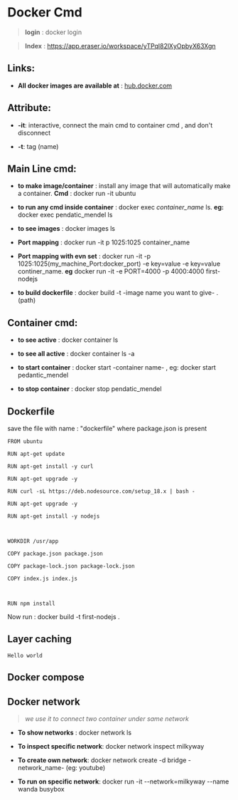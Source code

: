 
#  Docker Cmd

> **login** : docker login

> **Index** : https://app.eraser.io/workspace/yTPql82lXyOpbyX63Xgn

##  Links:

- **All docker images are available at** : [hub.docker.com](hub.docker.com)

## Attribute:

- **-it**: interactive, connect the main cmd to container cmd , and don't disconnect

- **-t**: tag (name)

  

##  Main Line cmd:

- **to make image/container** : install any image that will automatically make a container. **Cmd** : docker run -it ubuntu

- **to run any cmd inside container** : docker exec *container_name* ls. **eg:** docker exec pendatic_mendel ls

- **to see images** : docker images ls

- **Port mapping** : docker run -it p 1025:1025 container_name

- **Port mapping with evn set** : docker run -it -p 1025:1025(my_machine_Port:docker_port) -e key=value -e key=value continer_name. **eg** docker run -it -e PORT=4000 -p 4000:4000 first-nodejs

- **to build dockerfile** : docker build -t -image name you want to give- . (path)


##  Container cmd:

- **to see active** : docker container ls

- **to see all active** : docker container ls -a

- **to start container** : docker start -container name- , eg: docker start pedantic_mendel

- **to stop container** : docker stop pendatic_mendel

  

##  Dockerfile

save the file with name : "dockerfile" where package.json is present

    FROM ubuntu
    
    RUN apt-get update
    
    RUN apt-get install -y curl
    
    RUN apt-get upgrade -y
    
    RUN curl -sL https://deb.nodesource.com/setup_18.x | bash -
    
    RUN apt-get upgrade -y
    
    RUN apt-get install -y nodejs
    
      
    
    WORKDIR /usr/app
    
    COPY package.json package.json
    
    COPY package-lock.json package-lock.json
    
    COPY index.js index.js
    
      
    
    RUN npm install
    
      
    

Now run : docker build -t first-nodejs .

  

##  Layer caching

    Hello world

##  Docker compose

  

##  Docker network

> *we use it to connect two container under same network*

- **To show networks** : docker network ls

- **To inspect specific network**: docker network inspect milkyway

- **To create own network**: docker network create -d bridge -network_name- (eg: youtube)

- **To run on specific network**: docker run -it --network=milkyway --name wanda busybox
